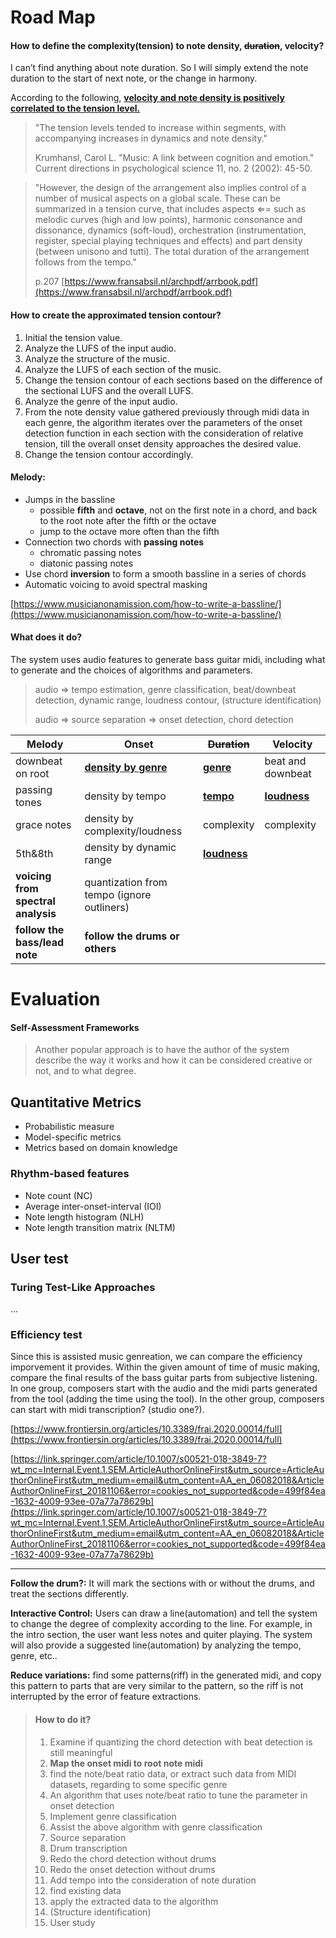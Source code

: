 # Road Map









#### How to define the complexity(tension) to note density, ~~duration~~, velocity?


I can’t find anything about note duration. So I will simply extend the note duration to the start of next note, or the change in harmony.

According to the following, <u>**velocity and note density is positively correlated to the tension level.**</u>

>"The tension levels tended to increase within segments, with accompanying increases in dynamics and note density."
>
>Krumhansl, Carol L. "Music: A link between cognition and emotion." Current directions in psychological science 11, no. 2 (2002): 45-50.

>"However, the design of the arrangement also implies control of a number of musical aspects on a global scale. These can be summarized in a tension curve, that includes aspects ⇐= such as melodic curves (high and low points), harmonic consonance and dissonance, dynamics (soft-loud), orchestration (instrumentation, register, special playing techniques and effects) and part density (between unisono and tutti). The total duration of the arrangement follows from the tempo."
>
>p.207
>[https://www.fransabsil.nl/archpdf/arrbook.pdf](https://www.fransabsil.nl/archpdf/arrbook.pdf)



#### How to create the approximated tension contour?

1. Initial the tension value.
2. Analyze the LUFS of the input audio.
3. Analyze the structure of the music.
4. Analyze the LUFS of each section of the music.
5. Change the tension contour of each sections based on the difference of the sectional LUFS and the overall LUFS.
6. Analyze the genre of the input audio.
7. From the note density value gathered previously through midi data in each genre, the algorithm iterates over the parameters of the onset detection function in each section with the consideration of relative tension, till the overall onset density approaches the desired value.
8. Change the tension contour accordingly.



#### Melody:
* Jumps in the bassline
    * possible **fifth** and **octave**, not on the first note in a chord, and back to the root note after the fifth or the octave
    * jump to the octave more often than the fifth
* Connection two chords with **passing notes**
    * chromatic passing notes
    * diatonic passing notes
* Use chord **inversion** to form a smooth bassline in a series of chords
* Automatic voicing to avoid spectral masking


[https://www.musicianonamission.com/how-to-write-a-bassline/](https://www.musicianonamission.com/how-to-write-a-bassline/)



#### What does it do?
The system uses audio features to generate bass guitar midi, including what to generate and the choices of algorithms and parameters.

>audio => tempo estimation, genre classification, beat/downbeat detection, dynamic range, loudness contour, (structure identification)
>
>audio => source separation => onset detection, chord detection


| Melody |Onset  |~~Duration~~  |Velocity  |
| --- | --- | --- | --- |
|downbeat on root | <u>**density by genre**</u>  | <u>**genre**</u>  |beat and downbeat  |
|passing tones  | density by tempo  | <u>**tempo**</u> |**<u>loudness</u>**  |
|grace notes  |density by complexity/loudness   |complexity  |complexity  |
|5th&8th  |density by dynamic range  | <u>**loudness**</u> |  |
|**voicing from spectral analysis**  |quantization from tempo (ignore outliners)  |  |
|**follow the bass/lead note** | **follow the drums or others** ||


# Evaluation


#### Self-Assessment Frameworks
>Another popular approach is to have the author of the system describe the way it works and how it can be considered creative or not, and to what degree.


## Quantitative Metrics

* Probabilistic measure
* Model-specific metrics
* Metrics based on domain knowledge

### Rhythm-based features

* Note count (NC)
* Average inter-onset-interval (IOI)
* Note length histogram (NLH)
* Note length transition matrix (NLTM)


## User test

### Turing Test-Like Approaches

...

### Efficiency test
Since this is assisted music genreation, we can compare the efficiency imporvement it provides. Within the given amount of time of music making, compare the final results of the bass guitar parts from subjective listening. In one group, composers start with the audio and the midi parts generated from the tool (adding the time using the tool). In the other group, composers can start with midi transcription? (studio one?).



[https://www.frontiersin.org/articles/10.3389/frai.2020.00014/full](https://www.frontiersin.org/articles/10.3389/frai.2020.00014/full)

[https://link.springer.com/article/10.1007/s00521-018-3849-7?wt_mc=Internal.Event.1.SEM.ArticleAuthorOnlineFirst&utm_source=ArticleAuthorOnlineFirst&utm_medium=email&utm_content=AA_en_06082018&ArticleAuthorOnlineFirst_20181106&error=cookies_not_supported&code=499f84ea-1632-4009-93ee-07a77a78629b](https://link.springer.com/article/10.1007/s00521-018-3849-7?wt_mc=Internal.Event.1.SEM.ArticleAuthorOnlineFirst&utm_source=ArticleAuthorOnlineFirst&utm_medium=email&utm_content=AA_en_06082018&ArticleAuthorOnlineFirst_20181106&error=cookies_not_supported&code=499f84ea-1632-4009-93ee-07a77a78629b)


* * *


**Follow the drum?:** It will mark the sections with or without the drums, and treat the sections differently.

**Interactive Control:** Users can draw a line(automation) and tell the system to change the degree of complexity according to the line. For example, in the intro section, the user want less notes and quiter playing. The system will also provide a suggested line(automation) by analyzing the tempo, genre, etc..

**Reduce variations:** find some patterns(riff) in the generated midi, and copy this pattern to parts that are very similar to the pattern, so the riff is not interrupted by the error of feature extractions.



>#### How to do it?
>
>1. Examine if quantizing the chord detection with beat detection is still meaningful
>2.  **Map the onset midi to root note midi**
>3. find the note/beat ratio data, or extract such data from MIDI datasets, regarding to some specific genre
>4. An algorithm that uses note/beat ratio to tune the parameter in onset detection
>5. Implement genre classification
>6. Assist the above algorithm with genre classification
>7. Source separation
>8. Drum transcription
>9. Redo the chord detection without drums
>10. Redo the onset detection without drums
>11. Add tempo into the consideration of note duration
>    1. find existing data
>    2. apply the extracted data to the algorithm
>12. (Structure identification)
>13. User study
>
